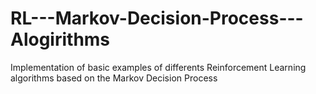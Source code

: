 # RL---Markov-Decision-Process---Alogirithms
Implementation of basic examples of differents Reinforcement Learning algorithms based on the Markov Decision Process 
